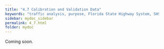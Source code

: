 ```yaml
---
title: "4.7	Calibration and Validation Data"
keywords: "traffic analysis, purpose, Florida State Highway System, SHS"
sidebar: mydoc_sidebar
permalink: 4_7.html
folder: mydoc
---
```


<style>
  h1 {
    font-size: 2.5rem;
    font-weight: bold;
    text-align: left;
    margin-bottom: 1rem;
  }

  p {
    text-align: justify;
    line-height: 1.6;
  }

  ul {
    margin-left: 2rem;
    list-style-type: square;
  }

  ul li {
    margin-bottom: 0.5rem;
  }

  .chapter-title {
    font-size: 3rem;
    font-weight: bold;
    margin-bottom: 1.5rem;
  }

  .section-title {
    font-size: 2rem;
    font-weight: bold;
    margin-bottom: 1rem;
  }
</style>

<p>
  Coming soon.
</p>